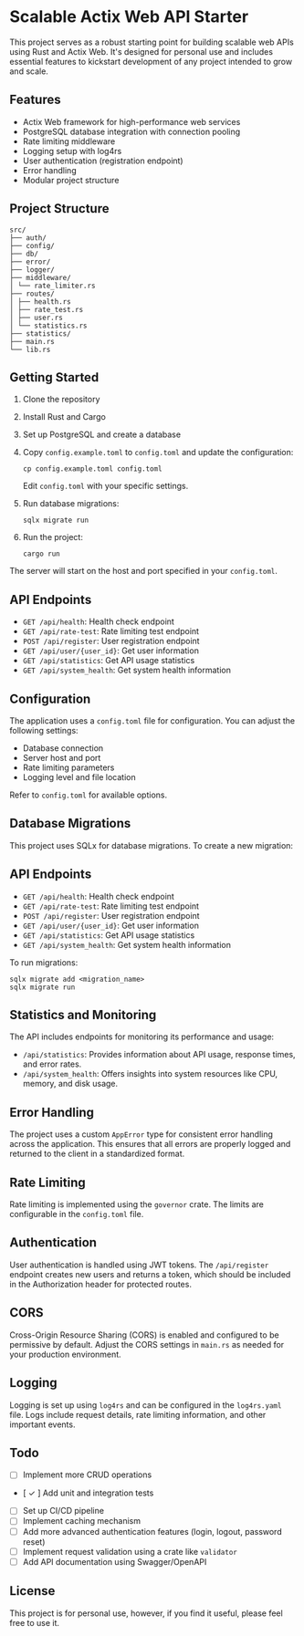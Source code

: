 # Scalable Actix Web API Starter

This project serves as a robust starting point for building scalable web APIs using Rust and Actix Web. It's designed for personal use and includes essential features to kickstart development of any project intended to grow and scale.

## Features

- Actix Web framework for high-performance web services
- PostgreSQL database integration with connection pooling
- Rate limiting middleware
- Logging setup with log4rs
- User authentication (registration endpoint)
- Error handling
- Modular project structure

## Project Structure

```
src/
├── auth/
├── config/
├── db/
├── error/
├── logger/
├── middleware/
│ └── rate_limiter.rs
├── routes/
│ ├── health.rs
│ ├── rate_test.rs
│ ├── user.rs
│ └── statistics.rs
├── statistics/
├── main.rs
└── lib.rs
```



## Getting Started

1. Clone the repository
2. Install Rust and Cargo
3. Set up PostgreSQL and create a database
4. Copy `config.example.toml` to `config.toml` and update the configuration:

   ```
   cp config.example.toml config.toml
   ```

   Edit `config.toml` with your specific settings.

5. Run database migrations:

   ```
   sqlx migrate run
   ```

6. Run the project:

   ```
   cargo run
   ```

The server will start on the host and port specified in your `config.toml`.

## API Endpoints

- `GET /api/health`: Health check endpoint
- `GET /api/rate-test`: Rate limiting test endpoint
- `POST /api/register`: User registration endpoint
- `GET /api/user/{user_id}`: Get user information
- `GET /api/statistics`: Get API usage statistics
- `GET /api/system_health`: Get system health information

## Configuration

The application uses a `config.toml` file for configuration. You can adjust the following settings:

- Database connection
- Server host and port
- Rate limiting parameters
- Logging level and file location

Refer to `config.toml` for available options.

## Database Migrations

This project uses SQLx for database migrations. To create a new migration:


## API Endpoints

- `GET /api/health`: Health check endpoint
- `GET /api/rate-test`: Rate limiting test endpoint
- `POST /api/register`: User registration endpoint
- `GET /api/user/{user_id}`: Get user information
- `GET /api/statistics`: Get API usage statistics
- `GET /api/system_health`: Get system health information

To run migrations:

```
sqlx migrate add <migration_name>
sqlx migrate run
```

## Statistics and Monitoring

The API includes endpoints for monitoring its performance and usage:

- `/api/statistics`: Provides information about API usage, response times, and error rates.
- `/api/system_health`: Offers insights into system resources like CPU, memory, and disk usage.

## Error Handling

The project uses a custom `AppError` type for consistent error handling across the application. This ensures that all errors are properly logged and returned to the client in a standardized format.

## Rate Limiting

Rate limiting is implemented using the `governor` crate. The limits are configurable in the `config.toml` file.

## Authentication

User authentication is handled using JWT tokens. The `/api/register` endpoint creates new users and returns a token, which should be included in the Authorization header for protected routes.

## CORS

Cross-Origin Resource Sharing (CORS) is enabled and configured to be permissive by default. Adjust the CORS settings in `main.rs` as needed for your production environment.

## Logging

Logging is set up using `log4rs` and can be configured in the `log4rs.yaml` file. Logs include request details, rate limiting information, and other important events.

## Todo

- [ ] Implement more CRUD operations
- [ ✓ ] Add unit and integration tests
- [ ] Set up CI/CD pipeline
- [ ] Implement caching mechanism
- [ ] Add more advanced authentication features (login, logout, password reset)
- [ ] Implement request validation using a crate like `validator`
- [ ] Add API documentation using Swagger/OpenAPI

## License

This project is for personal use, however, if you find it useful, please feel free to use it.
